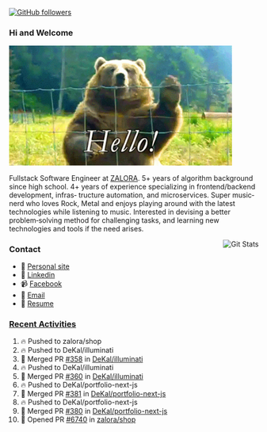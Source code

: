 [![GitHub followers](https://img.shields.io/github/followers/DeKal?label=Follow%20at%20GitHub&style=for-the-badge)](https://github.com/DeKal)

### Hi and Welcome 
<img src="https://github.com/DeKal/DeKal/blob/master/images/bear_hi.gif?raw=true" width="450px">

Fullstack Software Engineer at [ZALORA](https://github.com/zalora/). 5+ years of algorithm background since high school. 4+ years of experience specializing in frontend/backend development, infras‐ tructure automation, and microservices. Super music‐nerd who loves Rock, Metal and enjoys playing around with the latest technologies while listening to music. Interested in devising a better problem‐solving method for challenging tasks, and learning new technologies and tools if the need arises.


<a href="https://phatho-folio.now.sh/"><img alt="Git Stats" src="https://github-readme-stats.vercel.app/api?username=DeKal&show_icons=true&theme=merko&count_private=true" align="right" height="190" /></a>


### Contact

- 💬 [Personal site](https://phatho-folio.now.sh/)
- 🔗 [Linkedin](https://www.linkedin.com/in/phat-ho/)
- 📹 [Facebook](https://www.facebook.com/dekal.dev)
- 📧 <a href="mailto:hohuuphat22@gmail.com">Email</a>
- 📄 <a id="raw-url" href="https://raw.githubusercontent.com/DeKal/DeKal/master/cv/dekal.pdf">Resume</a>


### [Recent Activities](https://github.com/DeKal/github-activity-readme)
<!--START_SECTION:activity-->
1. 🔥 Pushed to zalora/shop
2. 🔥 Pushed to DeKal/illuminati
3. 🎉 Merged PR [#358](https://github.com/DeKal/illuminati/pull/358) in [DeKal/illuminati](https://github.com/DeKal/illuminati)
4. 🔥 Pushed to DeKal/illuminati
5. 🎉 Merged PR [#360](https://github.com/DeKal/illuminati/pull/360) in [DeKal/illuminati](https://github.com/DeKal/illuminati)
6. 🔥 Pushed to DeKal/portfolio-next-js
7. 🎉 Merged PR [#381](https://github.com/DeKal/portfolio-next-js/pull/381) in [DeKal/portfolio-next-js](https://github.com/DeKal/portfolio-next-js)
8. 🔥 Pushed to DeKal/portfolio-next-js
9. 🎉 Merged PR [#380](https://github.com/DeKal/portfolio-next-js/pull/380) in [DeKal/portfolio-next-js](https://github.com/DeKal/portfolio-next-js)
10. 💪 Opened PR [#6740](https://github.com/zalora/shop/pull/6740) in [zalora/shop](https://github.com/zalora/shop)
<!--END_SECTION:activity-->